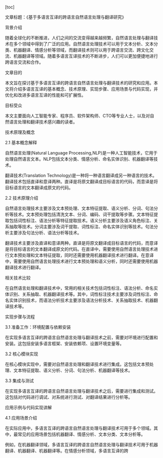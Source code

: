 
[toc]                    
                
                
文章标题：《基于多语言互译的跨语言自然语言处理与翻译研究》

背景介绍

随着全球化的不断推进，人们之间的交流变得越来越频繁，自然语言处理与翻译技术在多个领域中得到了广泛的应用。自然语言处理技术可以用于文本分析、文本分类、机器翻译、情感分析等领域，而翻译技术则可以用于跨语言交流、跨文化交流、机器翻译等领域。随着多语言互译技术的不断进步，人们可以更加便捷地进行跨语言交流和合作。

文章目的

本文旨在探讨基于多语言互译的跨语言自然语言处理与翻译技术的研究和应用。本文将介绍多语言互译的基本概念、技术原理、实现步骤、应用场景与代码实现，并优化和改进多语言互译的性能和可扩展性。

目标受众

本文主要面向人工智能专家、程序员、软件架构师、CTO等专业人士，以及对自然语言处理和翻译技术感兴趣的读者。

技术原理及概念

2.1 基本概念解释

自然语言处理(Natural Language Processing,NLP)是一种人工智能技术，它用于处理自然语言文本。NLP包括文本分类、情感分析、命名实体识别、机器翻译等技术。

翻译技术(Translation Technology)是一种将一种语言翻译成另一种语言的技术。翻译技术包括直译和意译两种。直译是将原文翻译成目标语言的代码，而意译是将目标语言的文本翻译成原文的代码。

2.2 技术原理介绍

自然语言处理技术主要涉及文本预处理、文本特征提取、语义分析、分词、句法分析等技术。文本预处理包括清洗文本、分词、编码、词干提取等步骤。文本特征提取包括词性标注、语法分析等特征提取技术。语义分析主要涉及语义角色标注、关系抽取等技术。分词主要涉及词干提取、词性标注、命名实体识别等技术。句法分析主要涉及句法分析、语法分析等技术。

翻译技术主要涉及直译和意译两种。直译是将原文翻译成目标语言的代码，而意译是将目标语言的文本翻译成原文的代码。在直译中，需要使用自然语言处理技术进行文本预处理和文本特征提取，同时还需要使用机器翻译技术进行翻译。在意译中，需要使用自然语言处理技术进行文本预处理和语义分析，同时还需要使用机器翻译技术进行翻译。

相关技术比较

在自然语言处理和翻译技术中，常用的相关技术包括词性标注、语法分析、命名实体识别、关系抽取、机器翻译技术等。其中，词性标注技术主要涉及词性标注、命名实体识别技术，而语法分析技术主要涉及语法分析技术、关系抽取技术、机器翻译技术等。

实现步骤与流程

3.1 准备工作：环境配置与依赖安装

在实现多语言互译的跨语言自然语言处理与翻译技术之前，需要对环境进行配置和安装。这包括安装多语言框架、安装依赖项、设置环境变量等。

3.2 核心模块实现

在核心模块实现中，需要对自然语言处理和翻译技术进行集成。这包括文本预处理、文本特征提取、语义分析、分词、句法分析、机器翻译等技术。

3.3 集成与测试

在实现多语言互译的跨语言自然语言处理与翻译技术之后，需要进行集成和测试。这包括对代码进行调试、对系统进行测试、对翻译结果进行分析等。

应用示例与代码实现讲解

4.1 应用场景介绍

在实际应用中，多语言互译的跨语言自然语言处理与翻译技术可用于多个领域。其中，最常见的应用场景包括机器翻译、情感分析、文本分类、文本分析等。

例如，在机器翻译领域，多语言互译的跨语言自然语言处理与翻译技术可用于机器翻译、机器翻译、机器翻译等。在情感分析领域，多语言互译的跨


